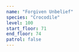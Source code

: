 ```yaml
---
name: "Forgiven Unbelief"
species: "Crocodile"
level: 100
start_floor: 71
end_floor: 74
patrol: false
---
```

